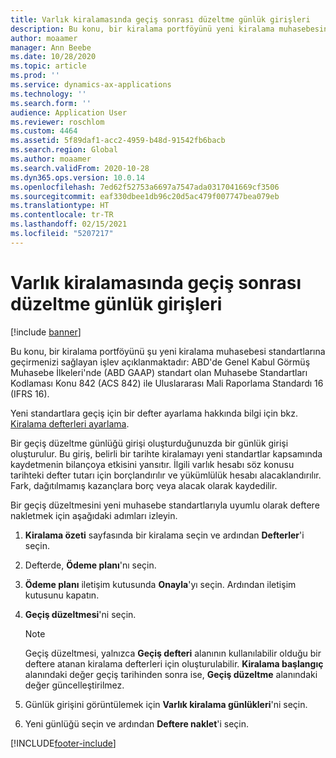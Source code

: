 ```yaml
---
title: Varlık kiralamasında geçiş sonrası düzeltme günlük girişleri
description: Bu konu, bir kiralama portföyünü yeni kiralama muhasebesini standartlarına, Muhasabe Standartları Kodlaması Konu 842 (ASC 842) ve Uluslararası Mali Raporlama Standardı 16 (IFRS 16) geçirmenizi sağlayan işlevi açıklamaktadır.
author: moaamer
manager: Ann Beebe
ms.date: 10/28/2020
ms.topic: article
ms.prod: ''
ms.service: dynamics-ax-applications
ms.technology: ''
ms.search.form: ''
audience: Application User
ms.reviewer: roschlom
ms.custom: 4464
ms.assetid: 5f89daf1-acc2-4959-b48d-91542fb6bacb
ms.search.region: Global
ms.author: moaamer
ms.search.validFrom: 2020-10-28
ms.dyn365.ops.version: 10.0.14
ms.openlocfilehash: 7ed62f52753a6697a7547ada0317041669cf3506
ms.sourcegitcommit: eaf330dbee1db96c20d5ac479f007747bea079eb
ms.translationtype: HT
ms.contentlocale: tr-TR
ms.lasthandoff: 02/15/2021
ms.locfileid: "5207217"
---
```

# <a name="post-transition-adjustment-journal-entries-in-asset-leasing"></a>Varlık kiralamasında geçiş sonrası düzeltme günlük girişleri

[!include [banner](../includes/banner.md)]

Bu konu, bir kiralama portföyünü şu yeni kiralama muhasebesi standartlarına geçirmenizi sağlayan işlev açıklanmaktadır: ABD'de Genel Kabul Görmüş Muhasebe İlkeleri'nde (ABD GAAP) standart olan Muhasebe Standartları Kodlaması Konu 842 (ACS 842) ile Uluslararası Mali Raporlama Standardı 16 (IFRS 16).

Yeni standartlara geçiş için bir defter ayarlama hakkında bilgi için bkz. [Kiralama defterleri ayarlama](set-up-lease-books.md).

Bir geçiş düzeltme günlüğü girişi oluşturduğunuzda bir günlük girişi oluşturulur. Bu giriş, belirli bir tarihte kiralamayı yeni standartlar kapsamında kaydetmenin bilançoya etkisini yansıtır. İlgili varlık hesabı söz konusu tarihteki defter tutarı için borçlandırılır ve yükümlülük hesabı alacaklandırılır. Fark, dağıtılmamış kazançlara borç veya alacak olarak kaydedilir.

Bir geçiş düzeltmesini yeni muhasebe standartlarıyla uyumlu olarak deftere nakletmek için aşağıdaki adımları izleyin.

1. **Kiralama özeti** sayfasında bir kiralama seçin ve ardından **Defterler**'i seçin.
2. Defterde, **Ödeme planı**'nı seçin.
3. **Ödeme planı** iletişim kutusunda **Onayla**'yı seçin. Ardından iletişim kutusunu kapatın.
4. **Geçiş düzeltmesi**'ni seçin.

    > [!NOTE]
    > Geçiş düzeltmesi, yalnızca **Geçiş defteri** alanının kullanılabilir olduğu bir deftere atanan kiralama defterleri için oluşturulabilir. **Kiralama başlangıç** alanındaki değer geçiş tarihinden sonra ise, **Geçiş düzeltme** alanındaki değer güncelleştirilmez.

5. Günlük girişini görüntülemek için **Varlık kiralama günlükleri**'ni seçin.
6. Yeni günlüğü seçin ve ardından **Deftere naklet**'i seçin.


[!INCLUDE[footer-include](../../includes/footer-banner.md)]
